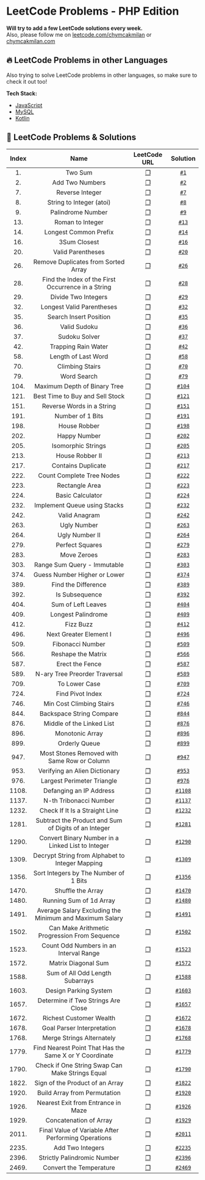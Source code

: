 # LeetCode Problems - PHP Edition
**Will try to add a few LeetCode solutions every week.**   
Also, please follow me on [leetcode.com/chymcakmilan](https://leetcode.com/chymcakmilan/) or [chymcakmilan.com](https://chymcakmilan.com)

## 🔥 LeetCode Problems in other Languages
Also trying to solve LeetCode problems in other languages, so make sure to check it out too!  

**Tech Stack:**  
+ [JavaScript](../JavaScript)
+ [MySQL](../MySQL)
+ [Kotlin](../Kotlin)  

## 📝 LeetCode Problems & Solutions

| Index | Name | LeetCode URL | Solution |
| :---: |:----:|:------------:|:--------:|
| 1. | Two Sum | [❐](https://leetcode.com/problems/two-sum/) | [`#1`](solutions/1.md) |
| 2. | Add Two Numbers | [❐](https://leetcode.com/problems/add-two-numbers/) | [`#2`](solutions/2.md) |
| 7. | Reverse Integer | [❐](https://leetcode.com/problems/reverse-integer/) | [`#7`](solutions/7.md) |
| 8. | String to Integer (atoi) | [❐](https://leetcode.com/problems/string-to-integer-atoi/) | [`#8`](solutions/8.md) |
| 9. | Palindrome Number | [❐](https://leetcode.com/problems/palindrome-number/) | [`#9`](solutions/9.md) |
| 13. | Roman to Integer | [❐](https://leetcode.com/problems/roman-to-integer/) | [`#13`](solutions/13.md) |
| 14. | Longest Common Prefix | [❐](https://leetcode.com/problems/longest-common-prefix/) | [`#14`](solutions/14.md) |
| 16. | 3Sum Closest | [❐](https://leetcode.com/problems/3sum-closest/) | [`#16`](solutions/16.md) |
| 20. | Valid Parentheses | [❐](https://leetcode.com/problems/valid-parentheses/) | [`#20`](solutions/20.md) |
| 26. | Remove Duplicates from Sorted Array | [❐](https://leetcode.com/problems/remove-duplicates-from-sorted-array/) | [`#26`](solutions/26.md) |
| 28. | Find the Index of the First Occurrence in a String | [❐](https://leetcode.com/problems/find-the-index-of-the-first-occurrence-in-a-string/) | [`#28`](solutions/28.md) |
| 29. | Divide Two Integers | [❐](https://leetcode.com/problems/divide-two-integers/) | [`#29`](solutions/29.md) |
| 32. | Longest Valid Parentheses | [❐](https://leetcode.com/problems/longest-valid-parentheses/) | [`#32`](solutions/32.md) |
| 35. | Search Insert Position | [❐](https://leetcode.com/problems/search-insert-position/) | [`#35`](solutions/35.md) |
| 36. | Valid Sudoku | [❐](https://leetcode.com/problems/valid-sudoku/) | [`#36`](solutions/36.md) |
| 37. | Sudoku Solver | [❐](https://leetcode.com/problems/sudoku-solver/) | [`#37`](solutions/37.md) |
| 42. | Trapping Rain Water | [❐](https://leetcode.com/problems/trapping-rain-water/) | [`#42`](solutions/42.md) |
| 58. | Length of Last Word | [❐](https://leetcode.com/problems/length-of-last-word/) | [`#58`](solutions/58.md) |
| 70. | Climbing Stairs | [❐](https://leetcode.com/problems/climbing-stairs/) | [`#70`](solutions/70.md) |
| 79. | Word Search | [❐](https://leetcode.com/problems/word-search/) | [`#79`](solutions/79.md) |
| 104. | Maximum Depth of Binary Tree | [❐](https://leetcode.com/problems/maximum-depth-of-binary-tree/) | [`#104`](solutions/104.md) |
| 121. | Best Time to Buy and Sell Stock | [❐](https://leetcode.com/problems/best-time-to-buy-and-sell-stock/) | [`#121`](solutions/121.md) |
| 151. | Reverse Words in a String | [❐](https://leetcode.com/problems/reverse-words-in-a-string/) | [`#151`](solutions/151.md) |
| 191. | Number of 1 Bits | [❐](https://leetcode.com/problems/number-of-1-bits/) | [`#191`](solutions/191.md) |
| 198. | House Robber | [❐](https://leetcode.com/problems/house-robber/) | [`#198`](solutions/198.md) |
| 202. | Happy Number | [❐](https://leetcode.com/problems/happy-number/) | [`#202`](solutions/202.md) |
| 205. | Isomorphic Strings | [❐](https://leetcode.com/problems/isomorphic-strings/) | [`#205`](solutions/205.md) |
| 213. | House Robber II | [❐](https://leetcode.com/problems/house-robber-ii/) | [`#213`](solutions/213.md) |
| 217. | Contains Duplicate | [❐](https://leetcode.com/problems/contains-duplicate/) | [`#217`](solutions/217.md) |
| 222. | Count Complete Tree Nodes | [❐](https://leetcode.com/problems/count-complete-tree-nodes/) | [`#222`](solutions/222.md) |
| 223. | Rectangle Area | [❐](https://leetcode.com/problems/rectangle-area/) | [`#223`](solutions/223.md) |
| 224. | Basic Calculator | [❐](https://leetcode.com/problems/basic-calculator/) | [`#224`](solutions/224.md) |
| 232. | Implement Queue using Stacks | [❐](https://leetcode.com/problems/implement-queue-using-stacks/) | [`#232`](solutions/232.md) |
| 242. | Valid Anagram | [❐](https://leetcode.com/problems/valid-anagram/) | [`#242`](solutions/242.md) |
| 263. | Ugly Number | [❐](https://leetcode.com/problems/ugly-number/) | [`#263`](solutions/263.md) |
| 264. | Ugly Number II | [❐](https://leetcode.com/problems/ugly-number-ii/) | [`#264`](solutions/264.md) |
| 279. | Perfect Squares | [❐](https://leetcode.com/problems/perfect-squares/) | [`#279`](solutions/279.md) |
| 283. | Move Zeroes | [❐](https://leetcode.com/problems/move-zeroes/) | [`#283`](solutions/283.md) |
| 303. | Range Sum Query - Immutable | [❐](https://leetcode.com/problems/range-sum-query-immutable/) | [`#303`](solutions/303.md) |
| 374. | Guess Number Higher or Lower | [❐](https://leetcode.com/problems/guess-number-higher-or-lower/) | [`#374`](solutions/374.md) |
| 389. | Find the Difference | [❐](https://leetcode.com/problems/find-the-difference/) | [`#389`](solutions/389.md) |
| 392. | Is Subsequence | [❐](https://leetcode.com/problems/is-subsequence/) | [`#392`](solutions/392.md) |
| 404. | Sum of Left Leaves | [❐](https://leetcode.com/problems/sum-of-left-leaves/) | [`#404`](solutions/404.md) |
| 409. | Longest Palindrome | [❐](https://leetcode.com/problems/longest-palindrome/) | [`#409`](solutions/409.md) |
| 412. | Fizz Buzz | [❐](https://leetcode.com/problems/fizz-buzz/) | [`#412`](solutions/412.md) |
| 496. | Next Greater Element I | [❐](https://leetcode.com/problems/next-greater-element-i/) | [`#496`](solutions/496.md) |
| 509. | Fibonacci Number | [❐](https://leetcode.com/problems/fibonacci-number/) | [`#509`](solutions/509.md) |
| 566. | Reshape the Matrix | [❐](https://leetcode.com/problems/reshape-the-matrix/) | [`#566`](solutions/566.md) |
| 587. | Erect the Fence | [❐](https://leetcode.com/problems/erect-the-fence/) | [`#587`](solutions/587.md) |
| 589. | N-ary Tree Preorder Traversal | [❐](https://leetcode.com/problems/n-ary-tree-preorder-traversal/) | [`#589`](solutions/589.md) |
| 709. | To Lower Case | [❐](https://leetcode.com/problems/to-lower-case/) | [`#709`](solutions/709.md) |
| 724. | Find Pivot Index | [❐](https://leetcode.com/problems/find-pivot-index/) | [`#724`](solutions/724.md) |
| 746. | Min Cost Climbing Stairs | [❐](https://leetcode.com/problems/min-cost-climbing-stairs/) | [`#746`](solutions/746.md) |
| 844. | Backspace String Compare | [❐](https://leetcode.com/problems/backspace-string-compare/) | [`#844`](solutions/844.md) |
| 876. | Middle of the Linked List | [❐](https://leetcode.com/problems/middle-of-the-linked-list/) | [`#876`](solutions/876.md) |
| 896. | Monotonic Array | [❐](https://leetcode.com/problems/monotonic-array/) | [`#896`](solutions/896.md) |
| 899. | Orderly Queue | [❐](https://leetcode.com/problems/orderly-queue/) | [`#899`](solutions/899.md) |
| 947. | Most Stones Removed with Same Row or Column | [❐](https://leetcode.com/problems/most-stones-removed-with-same-row-or-column/) | [`#947`](solutions/947.md) |
| 953. | Verifying an Alien Dictionary | [❐](https://leetcode.com/problems/verifying-an-alien-dictionary/) | [`#953`](solutions/953.md) |
| 976. | Largest Perimeter Triangle | [❐](https://leetcode.com/problems/largest-perimeter-triangle/) | [`#976`](solutions/976.md) |
| 1108. | Defanging an IP Address | [❐](https://leetcode.com/problems/defanging-an-ip-address/) | [`#1108`](solutions/1108.md) |
| 1137. | N-th Tribonacci Number | [❐](https://leetcode.com/problems/n-th-tribonacci-number/) | [`#1137`](solutions/1137.md) |
| 1232. | Check If It Is a Straight Line | [❐](https://leetcode.com/problems/check-if-it-is-a-straight-line/) | [`#1232`](solutions/1232.md) |
| 1281. | Subtract the Product and Sum of Digits of an Integer | [❐](https://leetcode.com/problems/subtract-the-product-and-sum-of-digits-of-an-integer/) | [`#1281`](solutions/1281.md) |
| 1290. | Convert Binary Number in a Linked List to Integer | [❐](https://leetcode.com/problems/convert-binary-number-in-a-linked-list-to-integer/) | [`#1290`](solutions/1290.md) |
| 1309. | Decrypt String from Alphabet to Integer Mapping | [❐](https://leetcode.com/problems/decrypt-string-from-alphabet-to-integer-mapping/) | [`#1309`](solutions/1309.md) |
| 1356. | Sort Integers by The Number of 1 Bits | [❐](https://leetcode.com/problems/sort-integers-by-the-number-of-1-bits/) | [`#1356`](solutions/1356.md) |
| 1470. | Shuffle the Array | [❐](https://leetcode.com/problems/shuffle-the-array/) | [`#1470`](solutions/1470.md) |
| 1480. | Running Sum of 1d Array | [❐](https://leetcode.com/problems/running-sum-of-1d-array/) | [`#1480`](solutions/1480.md) |
| 1491. | Average Salary Excluding the Minimum and Maximum Salary | [❐](https://leetcode.com/problems/average-salary-excluding-the-minimum-and-maximum-salary/) | [`#1491`](solutions/1491.md) |
| 1502. | Can Make Arithmetic Progression From Sequence | [❐](https://leetcode.com/problems/can-make-arithmetic-progression-from-sequence/) | [`#1502`](solutions/1502.md) |
| 1523. | Count Odd Numbers in an Interval Range | [❐](https://leetcode.com/problems/count-odd-numbers-in-an-interval-range/) | [`#1523`](solutions/1523.md) |
| 1572. | Matrix Diagonal Sum | [❐](https://leetcode.com/problems/matrix-diagonal-sum/) | [`#1572`](solutions/1572.md) |
| 1588. | Sum of All Odd Length Subarrays | [❐](https://leetcode.com/problems/sum-of-all-odd-length-subarrays/) | [`#1588`](solutions/1588.md) |
| 1603. | Design Parking System | [❐](https://leetcode.com/problems/design-parking-system/) | [`#1603`](solutions/1603.md) |
| 1657. | Determine if Two Strings Are Close | [❐](https://leetcode.com/problems/determine-if-two-strings-are-close/) | [`#1657`](solutions/1657.md) |
| 1672. | Richest Customer Wealth | [❐](https://leetcode.com/problems/richest-customer-wealth/) | [`#1672`](solutions/1672.md) |
| 1678. | Goal Parser Interpretation | [❐](https://leetcode.com/problems/goal-parser-interpretation/) | [`#1678`](solutions/1678.md) |
| 1768. | Merge Strings Alternately | [❐](https://leetcode.com/problems/merge-strings-alternately/) | [`#1768`](solutions/1768.md) |
| 1779. | Find Nearest Point That Has the Same X or Y Coordinate | [❐](https://leetcode.com/problems/find-nearest-point-that-has-the-same-x-or-y-coordinate/) | [`#1779`](solutions/1779.md) |
| 1790. | Check if One String Swap Can Make Strings Equal | [❐](https://leetcode.com/problems/check-if-one-string-swap-can-make-strings-equal/) | [`#1790`](solutions/1790.md) |
| 1822. | Sign of the Product of an Array | [❐](https://leetcode.com/problems/sign-of-the-product-of-an-array/) | [`#1822`](solutions/1822.md) |
| 1920. | Build Array from Permutation | [❐](https://leetcode.com/problems/build-array-from-permutation/) | [`#1920`](solutions/1920.md) |
| 1926. | Nearest Exit from Entrance in Maze | [❐](https://leetcode.com/problems/nearest-exit-from-entrance-in-maze/) | [`#1926`](solutions/1926.md) |
| 1929. | Concatenation of Array | [❐](https://leetcode.com/problems/concatenation-of-array/) | [`#1929`](solutions/1929.md) |
| 2011. | Final Value of Variable After Performing Operations | [❐](https://leetcode.com/problems/final-value-of-variable-after-performing-operations/) | [`#2011`](solutions/2011.md) |
| 2235. | Add Two Integers | [❐](https://leetcode.com/problems/add-two-integers/) | [`#2235`](solutions/2235.md) |
| 2396. | Strictly Palindromic Number | [❐](https://leetcode.com/problems/strictly-palindromic-number/) | [`#2396`](solutions/2396.md) |
| 2469. | Convert the Temperature | [❐](https://leetcode.com/problems/convert-the-temperature/) | [`#2469`](solutions/2469.md) |

